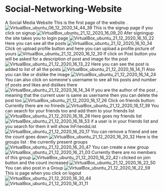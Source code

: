 # Social-Networking-Website
A Social Media Website
This is the first page of the website .
![VirtualBox_ubuntu_06_12_2020_14_44_39](https://user-images.githubusercontent.com/44239257/104170666-85ca0880-5427-11eb-9ff5-643598e49ca8.png)
This is the signup page if you click on signup
![VirtualBox_ubuntu_21_12_2020_16_09_20](https://user-images.githubusercontent.com/44239257/104170689-8e224380-5427-11eb-90da-cd0d7a7404fc.png)
Afer signingup the site takes you to login page
![VirtualBox_ubuntu_21_12_2020_16_10_22](https://user-images.githubusercontent.com/44239257/104170701-911d3400-5427-11eb-9eab-f6e8a98cb7a6.png)
Here you can see all the posts
![VirtualBox_ubuntu_21_12_2020_16_10_34](https://user-images.githubusercontent.com/44239257/104170709-92e6f780-5427-11eb-84c2-590d7e8d6c90.png)
Click on upload profile button and here you can upload a profile picture of yours
![VirtualBox_ubuntu_21_12_2020_16_12_30](https://user-images.githubusercontent.com/44239257/104170715-94b0bb00-5427-11eb-8a0f-6daa31bc185b.png)
If click on Post button you will be asked for a description of post and image for the post
![VirtualBox_ubuntu_21_12_2020_16_13_22](https://user-images.githubusercontent.com/44239257/104170723-98444200-5427-11eb-909c-e740706c07fc.png)
Here you can see the post is added to list of all the posts
![VirtualBox_ubuntu_21_12_2020_16_14_11](https://user-images.githubusercontent.com/44239257/104170732-9bd7c900-5427-11eb-879d-4def48173df4.png)
Also you can like or dislike the image
![VirtualBox_ubuntu_21_12_2020_16_14_24](https://user-images.githubusercontent.com/44239257/104170740-9f6b5000-5427-11eb-845b-d7291c1a2b22.png)
You can also click on someone's username to see all his posts and number of posts and likes and dislikes there
![VirtualBox_ubuntu_21_12_2020_16_14_34](https://user-images.githubusercontent.com/44239257/104170887-d5a8cf80-5427-11eb-90c0-6e38ab562f35.png)
If you are the author of the post , meaning that the current user is same as username then you can delete the post too
![VirtualBox_ubuntu_21_12_2020_16_17_26](https://user-images.githubusercontent.com/44239257/104170892-d6416600-5427-11eb-8216-ad1af519cb8b.png)
Click on friends button: Currently there are no frineds
![VirtualBox_ubuntu_21_12_2020_16_17_39](https://user-images.githubusercontent.com/44239257/104170896-d8a3c000-5427-11eb-88d9-f55f915a3e39.png)
You can search for your friends too and add them to your friends list 
![VirtualBox_ubuntu_21_12_2020_16_18_28](https://user-images.githubusercontent.com/44239257/104170900-d9d4ed00-5427-11eb-8504-eb3c998739e1.png)
Here goes my friends list
![VirtualBox_ubuntu_21_12_2020_16_18_53](https://user-images.githubusercontent.com/44239257/104170904-db9eb080-5427-11eb-9114-b6f8835fda20.png)
if a user is in your friends list and you search for them it will show InFriendsList
![VirtualBox_ubuntu_21_12_2020_16_20_17](https://user-images.githubusercontent.com/44239257/104170905-dccfdd80-5427-11eb-8d84-748df21c604a.png)
You can remove a friend and see the count goes down
![VirtualBox_ubuntu_21_12_2020_16_20_32](https://user-images.githubusercontent.com/44239257/104170913-dfcace00-5427-11eb-958c-3719ff3e16c6.png)
Here is the groups list : the currently present groups
![VirtualBox_ubuntu_21_12_2020_16_20_47](https://user-images.githubusercontent.com/44239257/104170967-eeb18080-5427-11eb-8a75-edb58276bb81.png)
You can create a new group
![VirtualBox_ubuntu_21_12_2020_16_21_03](https://user-images.githubusercontent.com/44239257/104170977-f113da80-5427-11eb-8b7b-7c015668966c.png)
Currently there are no members of this group
![VirtualBox_ubuntu_21_12_2020_16_22_42](https://user-images.githubusercontent.com/44239257/104170989-f53ff800-5427-11eb-8c74-0ca3ee18b663.png)
i clicked on join button and the count increased
![VirtualBox_ubuntu_21_12_2020_16_22_50](https://user-images.githubusercontent.com/44239257/104170997-f7a25200-5427-11eb-94bb-4dcc2e3aa6ad.png)
You can also post in a Group
![VirtualBox_ubuntu_21_12_2020_16_22_59](https://user-images.githubusercontent.com/44239257/104171001-f96c1580-5427-11eb-85f9-060b7192b904.png)
This is page when you click on logout
![VirtualBox_ubuntu_21_12_2020_16_30_44](https://user-images.githubusercontent.com/44239257/104171007-fbce6f80-5427-11eb-91bb-9a50a48ed15b.png)
![VirtualBox_ubuntu_21_12_2020_16_31_11](https://user-images.githubusercontent.com/44239257/104171011-fe30c980-5427-11eb-8819-1c118e1fbe5f.png)
